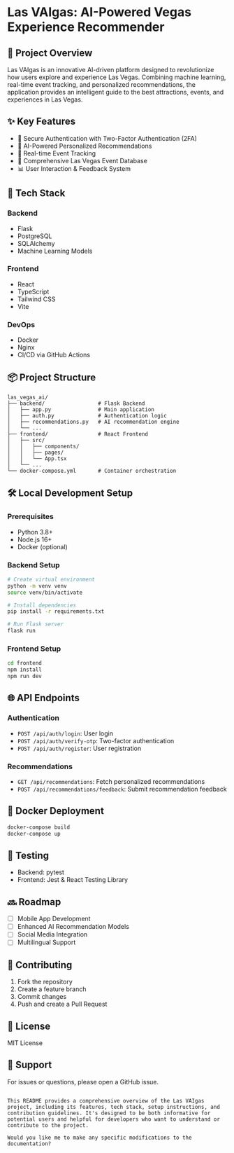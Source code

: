 # Las VAIgas: AI-Powered Vegas Experience Recommender

## 🌟 Project Overview

Las VAIgas is an innovative AI-driven platform designed to revolutionize how users explore and experience Las Vegas. Combining machine learning, real-time event tracking, and personalized recommendations, the application provides an intelligent guide to the best attractions, events, and experiences in Las Vegas.

## ✨ Key Features

- 🔐 Secure Authentication with Two-Factor Authentication (2FA)
- 🤖 AI-Powered Personalized Recommendations
- 📅 Real-time Event Tracking
- 🎲 Comprehensive Las Vegas Event Database
- 📊 User Interaction & Feedback System

## 🚀 Tech Stack

### Backend
- Flask
- PostgreSQL
- SQLAlchemy
- Machine Learning Models

### Frontend
- React
- TypeScript
- Tailwind CSS
- Vite

### DevOps
- Docker
- Nginx
- CI/CD via GitHub Actions

## 📦 Project Structure

```
las_vegas_ai/
├── backend/                 # Flask Backend
│   ├── app.py               # Main application
│   ├── auth.py              # Authentication logic
│   ├── recommendations.py   # AI recommendation engine
│   └── ...
├── frontend/                # React Frontend
│   ├── src/
│   │   ├── components/
│   │   ├── pages/
│   │   └── App.tsx
│   └── ...
└── docker-compose.yml       # Container orchestration
```

## 🛠 Local Development Setup

### Prerequisites
- Python 3.8+
- Node.js 16+
- Docker (optional)

### Backend Setup
```bash
# Create virtual environment
python -m venv venv
source venv/bin/activate

# Install dependencies
pip install -r requirements.txt

# Run Flask server
flask run
```

### Frontend Setup
```bash
cd frontend
npm install
npm run dev
```

## 🌐 API Endpoints

### Authentication
- `POST /api/auth/login`: User login
- `POST /api/auth/verify-otp`: Two-factor authentication
- `POST /api/auth/register`: User registration

### Recommendations
- `GET /api/recommendations`: Fetch personalized recommendations
- `POST /api/recommendations/feedback`: Submit recommendation feedback

## 🐳 Docker Deployment
```bash
docker-compose build
docker-compose up
```

## 🧪 Testing
- Backend: pytest
- Frontend: Jest & React Testing Library

## 🔜 Roadmap
- [ ] Mobile App Development
- [ ] Enhanced AI Recommendation Models
- [ ] Social Media Integration
- [ ] Multilingual Support

## 🤝 Contributing
1. Fork the repository
2. Create a feature branch
3. Commit changes
4. Push and create a Pull Request

## 📄 License
MIT License

## 🚨 Support
For issues or questions, please open a GitHub issue.
```

This README provides a comprehensive overview of the Las VAIgas project, including its features, tech stack, setup instructions, and contribution guidelines. It's designed to be both informative for potential users and helpful for developers who want to understand or contribute to the project.

Would you like me to make any specific modifications to the documentation?